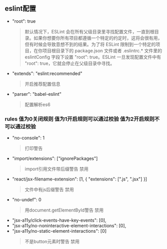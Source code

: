 ## eslint配置 

* "root": true
  >默认情况下，ESLint 会在所有父级目录里寻找配置文件，一直到根目录。如果你想要你所有项目都遵循一个特定的约定时，这将会很有用，但有时候会导致意想不到的结果。为了将 ESLint 限制到一个特定的项目，在你项目根目录下的 package.json 文件或者 .eslintrc.* 文件里的 eslintConfig 字段下设置 "root": true。ESLint 一旦发现配置文件中有 "root": true，它就会停止在父级目录中寻找。
* "extends": "eslint:recommended"
  > 开启推荐配置信息
* "parser": "babel-eslint"
  > 配置解析es6
  
### rules  值为0关闭规则 值为1开启规则可以通过校验 值为2开启规则不可以通过校验
  
* "no-console": 1
  > 打印警告
* "import/extensions": ["ignorePackages"]
  > import引用文件带后缀警告 禁用
* "react/jsx-filename-extension": [1, { "extensions": [".js", ".jsx"] }]
  > 文件中有js后缀警告  禁用
* "no-undef": 0
  > 用document.getElementById警告 禁用
* "jsx-a11y/click-events-have-key-events": [0],
* "jsx-a11y/no-noninteractive-element-interactions": [0],
* "jsx-a11y/no-static-element-interactions": [0] 
  > 不是button元素时警告  禁用
  
